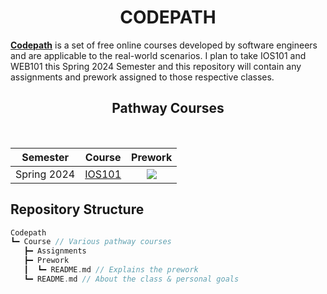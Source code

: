 <h1 align="center">CODEPATH</h1>

**[Codepath](https://www.codepath.org/courses)** is a set of free online courses developed by software engineers and are applicable to the real-world scenarios. I plan to take IOS101 and WEB101 this Spring 2024 Semester and this repository will contain any assignments and prework assigned to those respective classes.

<h2 align="center">Pathway Courses</h2>

<div align="center" style="inline-block"> 
<br/>
  
| Semester | Course | Prework |
|:--------:|:------:|:-------:|
|Spring 2024| [IOS101](IOS101) | [![](https://img.icons8.com/?size=32&id=Tm8zgGhX0ykn&format=png)](ios101/ios101-prework) |

</div>


## Repository Structure

```swift
Codepath
┗━ Course // Various pathway courses
   ┣━ Assignments
   ┣━ Prework
   ┃  ┗━ README.md // Explains the prework
   ┗━ README.md // About the class & personal goals
```
